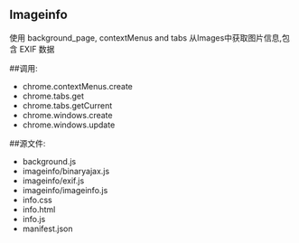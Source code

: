 ﻿Imageinfo
-------------
使用 background_page, contextMenus and tabs
从Images中获取图片信息,包含 EXIF 数据

##调用:
 - chrome.contextMenus.create
 - chrome.tabs.get
 - chrome.tabs.getCurrent
 - chrome.windows.create
 - chrome.windows.update

##源文件:
 - background.js
 - imageinfo/binaryajax.js
 - imageinfo/exif.js
 - imageinfo/imageinfo.js
 - info.css
 - info.html
 - info.js
 - manifest.json